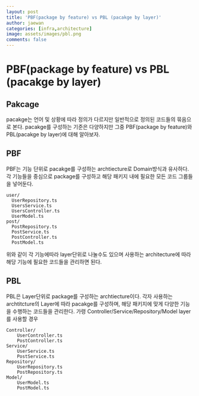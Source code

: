 ```yaml
---
layout: post
title: 'PBF(package by feature) vs PBL (pacakge by layer)'
author: jaewan
categories: [infra,architecture]
image: assets/images/pbl.png
comments: false
---
```


# PBF(package by feature) vs PBL (pacakge by layer)

## Pakcage
pacakge는 언어 및 상황에 따라 정의가 다르지만 일반적으로 정의된 코드들의 묶음으로 본다. pacakge를 구성하는 기준은 다양하지만 그중 PBF(package by feature)와 PBL(pacakge by layer)에 대해 알아보자.

## PBF
PBF는 기능 단위로 pacakge를 구성하는 archtiecture로 Domain방식과 유사하다.
각 기능들을 중심으로 package를 구성하고 해당 패키지 내에 필요한 모든 코드 그룹들을 넣어둔다.
```
user/
  UserRepository.ts
  UsersService.ts
  UsersController.ts
  UserModel.ts
post/
  PostRepository.ts
  PostService.ts
  PostController.ts
  PostModel.ts
```
위와 같이 각 기능에따라 layer단위로 나눌수도 있으며 사용하는 architecture에 따라 해당 기능에 필요한 코드들을 관리하면 된다.

## PBL
PBL은 Layer단위로 package를 구성하는 archtiecture이다. 각자 사용하는 archtitcture의 Layer에 따라 pacakge를 구성하며, 해당 패키지에 맞게 다양한 기능을 수행하는 코드들을 관리한다. 가령 Controller/Service/Repository/Model layer를 사용할 경우
```
Controller/
	UserController.ts
	PostController.ts
Service/
	UserService.ts
	PostService.ts
Repository/
	UserRepository.ts
	PostRepository.ts
Model/
	UserModel.ts
	PostModel.ts
```


